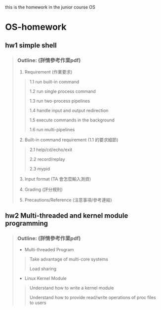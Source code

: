 this is the homework in the junior course OS

# OS-homework
## hw1 simple shell
> ### Outline: (詳情參考作業pdf)
>
>1. Requirement (作業要求)
>
>>1.1 run built-in command
>>
>>1.2 run single process command
>>
>>1.3 run two-process pipelines
>>
>>1.4 handle input and output redirection
>>
>>1.5 execute commands in the background
>>
>>1.6 run multi-pipelines
>
>2. Built-in command requirement (1.1 的要求細節)
>
>>2.1 help/cd/echo/exit
>>
>>2.2 record/replay
>>
>>2.3 mypid
>
>3. Input format (TA 會怎麼輸入測資)
>
>4. Grading (評分規則)
>
>5. Precautions/Reference (注意事項/參考連結)
>
## hw2 Multi-threaded and kernel module programming
>### Outline: (詳情參考作業pdf)
> * Multi-threaded Program
>
>>Take advantage of multi-core systems
>>
>>Load sharing
>
> * Linux Kernel Module
>
>>Understand how to write a kernel module
>>
>>Understand how to provide read/write operations of proc files to users

